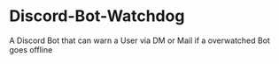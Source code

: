 # Discord-Bot-Watchdog
A Discord Bot that can warn a User via DM or Mail if a overwatched Bot goes offline

